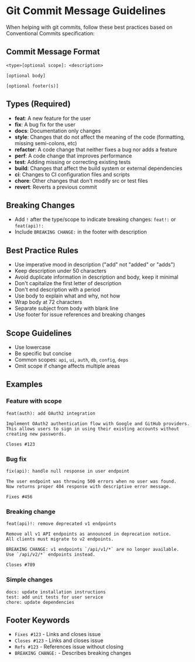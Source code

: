 # Git Commit Message Guidelines

When helping with git commits, follow these best practices based on Conventional Commits specification:

## Commit Message Format

```
<type>[optional scope]: <description>

[optional body]

[optional footer(s)]
```

## Types (Required)

- **feat**: A new feature for the user
- **fix**: A bug fix for the user
- **docs**: Documentation only changes
- **style**: Changes that do not affect the meaning of the code (formatting, missing semi-colons, etc)
- **refactor**: A code change that neither fixes a bug nor adds a feature
- **perf**: A code change that improves performance
- **test**: Adding missing or correcting existing tests
- **build**: Changes that affect the build system or external dependencies
- **ci**: Changes to CI configuration files and scripts
- **chore**: Other changes that don't modify src or test files
- **revert**: Reverts a previous commit

## Breaking Changes

- Add `!` after the type/scope to indicate breaking changes: `feat!:` or `feat(api)!:`
- Include `BREAKING CHANGE:` in the footer with description

## Best Practice Rules

- Use imperative mood in description ("add" not "added" or "adds")
- Keep description under 50 characters
- Avoid duplicate information in description and body, keep it minimal
- Don't capitalize the first letter of description
- Don't end description with a period
- Use body to explain what and why, not how
- Wrap body at 72 characters
- Separate subject from body with blank line
- Use footer for issue references and breaking changes

## Scope Guidelines

- Use lowercase
- Be specific but concise
- Common scopes: `api`, `ui`, `auth`, `db`, `config`, `deps`
- Omit scope if change affects multiple areas

## Examples

### Feature with scope

```
feat(auth): add OAuth2 integration

Implement OAuth2 authentication flow with Google and GitHub providers.
This allows users to sign in using their existing accounts without
creating new passwords.

Closes #123
```

### Bug fix

```
fix(api): handle null response in user endpoint

The user endpoint was throwing 500 errors when no user was found.
Now returns proper 404 response with descriptive error message.

Fixes #456
```

### Breaking change

```
feat(api)!: remove deprecated v1 endpoints

Remove all v1 API endpoints as announced in deprecation notice.
All clients must migrate to v2 endpoints.

BREAKING CHANGE: v1 endpoints `/api/v1/*` are no longer available.
Use `/api/v2/*` endpoints instead.

Closes #789
```

### Simple changes

```
docs: update installation instructions
test: add unit tests for user service
chore: update dependencies
```

## Footer Keywords

- `Fixes #123` - Links and closes issue
- `Closes #123` - Links and closes issue
- `Refs #123` - References issue without closing
- `BREAKING CHANGE:` - Describes breaking changes
